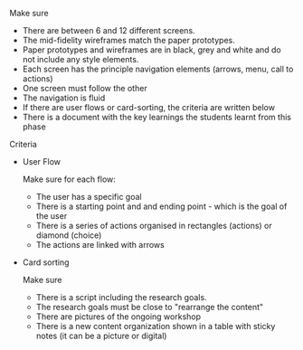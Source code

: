 Make sure

- There are between 6 and 12 different screens.
- The mid-fidelity wireframes match the paper prototypes.
- Paper prototypes and wireframes are in black, grey and white and do not include any style elements.
- Each screen has the principle navigation elements (arrows, menu, call to actions)
- One screen must follow the other
- The navigation is fluid
- If there are user flows or card-sorting, the criteria are written below
- There is a document with the key learnings the students learnt from this phase

Criteria

- User Flow
    
    Make sure for each flow: 
    
    - The user has a specific goal
    - There is a starting point and and ending point - which is the goal of the user
    - There is a series of actions organised in rectangles (actions) or diamond (choice)
    - The actions are linked with arrows
    
- Card sorting
    
    Make sure
    
    - There is a script including the research goals.
    - The research goals must be close to "rearrange the content"
    - There are pictures of the ongoing workshop
    - There is a new content organization shown in a table with sticky notes (it can be a picture or digital)